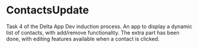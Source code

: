 # ContactsUpdate
Task 4 of the Delta App Dev induction process.
An app to display a dynamic list of contacts, with add/remove functionality.
The extra part has been done, with editing features available when a contact is clicked.
